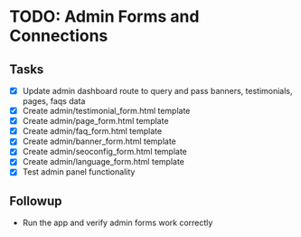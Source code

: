 # TODO: Admin Forms and Connections

## Tasks
- [x] Update admin dashboard route to query and pass banners, testimonials, pages, faqs data
- [x] Create admin/testimonial_form.html template
- [x] Create admin/page_form.html template
- [x] Create admin/faq_form.html template
- [x] Create admin/banner_form.html template
- [x] Create admin/seoconfig_form.html template
- [x] Create admin/language_form.html template
- [x] Test admin panel functionality

## Followup
- Run the app and verify admin forms work correctly
